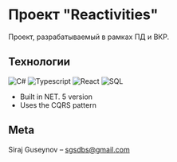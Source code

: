 # Проект "Reactivities"

Проект, разрабатываемый в рамках ПД и ВКР.


## Технологии

![C#](https://img.shields.io/badge/-.NET-090909?style=for-the-badge&logo=.net)
![Typescript](https://img.shields.io/badge/-Typescript-090909?style=for-the-badge&logo=typescript)
![React](https://img.shields.io/badge/-react-090909?style=for-the-badge&logo=react) 
![SQL](https://img.shields.io/badge/-sql-090909?style=for-the-badge&logo=mysql)


- Built in NET. 5 version
- Uses the CQRS pattern
## Meta

Siraj Guseynov  – sgsdbs@gmail.com
